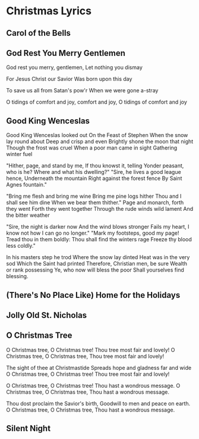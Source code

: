 # Christmas Lyrics

## Carol of the Bells

## God Rest You Merry Gentlemen

God rest you merry, gentlemen,    Let nothing you dismay

For Jesus Christ our Savior       Was born upon this day

To save us all from Satan's pow'r When we were gone a-stray

O tidings of comfort and joy, comfort and joy, O tidings of comfort and joy

## Good King Wenceslas

Good King Wenceslas looked out
On the Feast of Stephen
When the snow lay round about
Deep and crisp and even
Brightly shone the moon that night
Though the frost was cruel
When a poor man came in sight
Gathering winter fuel

"Hither, page, and stand by me,
If thou knowst it, telling
Yonder peasant, who is he?
Where and what his dwelling?"
"Sire, he lives a good league hence,
Underneath the mountain
Right against the forest fence
By Saint Agnes fountain."

"Bring me flesh and bring me wine
Bring me pine logs hither
Thou and I shall see him dine
When we bear them thither."
Page and monarch, forth they went
Forth they went together
Through the rude winds wild lament
And the bitter weather

"Sire, the night is darker now
And the wind blows stronger
Fails my heart, I know not how
I can go no longer."
"Mark my footsteps, good my page!
Tread thou in them boldly:
Thou shall find the winters rage
Freeze thy blood less coldly."

In his masters step he trod
Where the snow lay dinted
Heat was in the very sod
Which the Saint had printed
Therefore, Christian men, be sure
Wealth or rank possessing
Ye, who now will bless the poor
Shall yourselves find blessing.

## (There's No Place Like) Home for the Holidays

## Jolly Old St. Nicholas

## O Christmas Tree

O Christmas tree, O Christmas tree!
Thou tree most fair and lovely!
O Christmas tree, O Christmas tree,
Thou tree most fair and lovely!

The sight of thee at Christmastide
Spreads hope and gladness far and wide
O Christmas tree, O Christmas tree!
Thou tree most fair and lovely!

O Christmas tree, O Christmas tree!
Thou hast a wondrous message.
O Christmas tree, O Christmas tree,
Thou hast a wondrous message.

Thou dost proclaim the Savior's birth,
Goodwill to men and peace on earth.
O Christmas tree, O Christmas tree,
Thou hast a wondrous message.

## Silent Night
